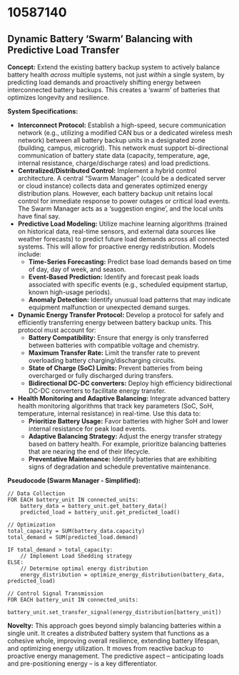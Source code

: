 # 10587140

## Dynamic Battery ‘Swarm’ Balancing with Predictive Load Transfer

**Concept:** Extend the existing battery backup system to actively balance battery health *across* multiple systems, not just *within* a single system, by predicting load demands and proactively shifting energy between interconnected battery backups.  This creates a ‘swarm’ of batteries that optimizes longevity and resilience.

**System Specifications:**

*   **Interconnect Protocol:**  Establish a high-speed, secure communication network (e.g., utilizing a modified CAN bus or a dedicated wireless mesh network) between all battery backup units in a designated zone (building, campus, microgrid).  This network must support bi-directional communication of battery state data (capacity, temperature, age, internal resistance, charge/discharge rates) and load predictions.
*   **Centralized/Distributed Control:** Implement a hybrid control architecture. A central “Swarm Manager” (could be a dedicated server or cloud instance) collects data and generates optimized energy distribution plans. However, each battery backup unit retains local control for immediate response to power outages or critical load events. The Swarm Manager acts as a ‘suggestion engine’, and the local units have final say.
*   **Predictive Load Modeling:** Utilize machine learning algorithms (trained on historical data, real-time sensors, and external data sources like weather forecasts) to predict future load demands across all connected systems. This will allow for proactive energy redistribution.  Models include:
    *   **Time-Series Forecasting:** Predict base load demands based on time of day, day of week, and season.
    *   **Event-Based Prediction:** Identify and forecast peak loads associated with specific events (e.g., scheduled equipment startup, known high-usage periods).
    *   **Anomaly Detection:**  Identify unusual load patterns that may indicate equipment malfunction or unexpected demand surges.
*   **Dynamic Energy Transfer Protocol:** Develop a protocol for safely and efficiently transferring energy between battery backup units. This protocol must account for:
    *   **Battery Compatibility:**  Ensure that energy is only transferred between batteries with compatible voltage and chemistry.
    *   **Maximum Transfer Rate:** Limit the transfer rate to prevent overloading battery charging/discharging circuits.
    *   **State of Charge (SoC) Limits:**  Prevent batteries from being overcharged or fully discharged during transfers.
    *    **Bidirectional DC-DC converters:** Deploy high efficiency bidirectional DC-DC converters to facilitate energy transfer.
*   **Health Monitoring and Adaptive Balancing:** Integrate advanced battery health monitoring algorithms that track key parameters (SoC, SoH, temperature, internal resistance) in real-time. Use this data to:
    *   **Prioritize Battery Usage:** Favor batteries with higher SoH and lower internal resistance for peak load events.
    *   **Adaptive Balancing Strategy:** Adjust the energy transfer strategy based on battery health.  For example, prioritize balancing batteries that are nearing the end of their lifecycle.
    *   **Preventative Maintenance:**  Identify batteries that are exhibiting signs of degradation and schedule preventative maintenance.

**Pseudocode (Swarm Manager - Simplified):**

```
// Data Collection
FOR EACH battery_unit IN connected_units:
    battery_data = battery_unit.get_battery_data()
    predicted_load = battery_unit.get_predicted_load()

// Optimization
total_capacity = SUM(battery_data.capacity)
total_demand = SUM(predicted_load.demand)

IF total_demand > total_capacity:
    // Implement Load Shedding strategy
ELSE:
    // Determine optimal energy distribution
    energy_distribution = optimize_energy_distribution(battery_data, predicted_load)

// Control Signal Transmission
FOR EACH battery_unit IN connected_units:
    battery_unit.set_transfer_signal(energy_distribution[battery_unit])
```

**Novelty:** This approach goes beyond simply balancing batteries within a single unit.  It creates a *distributed* battery system that functions as a cohesive whole, improving overall resilience, extending battery lifespan, and optimizing energy utilization. It moves from reactive backup to proactive energy management. The predictive aspect – anticipating loads and pre-positioning energy – is a key differentiator.